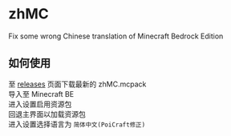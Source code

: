 # zhMC
Fix some wrong Chinese translation of Minecraft Bedrock Edition

## 如何使用

至 [releases](https://github.com/PoiCraft/zhMC/releases) 页面下载最新的 zhMC.mcpack  
导入至 Minecraft BE  
进入设置启用资源包  
回退主界面以加载资源包  
进入设置选择语言为 `简体中文(PoiCraft修正)`